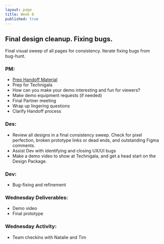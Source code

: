 ```yaml
---
layout: page
title: Week 8
published: true
---
```



## Final design cleanup. Fixing bugs.

Final visual sweep of all pages for consistency. Iterate fixing bugs from bug-hunt.

### PM:
*   [Prep Handoff Material](project-handoff.md)
*   Prep for Technigala
  * How can you make your demo interesting and fun for viewers?
  * Make demo equipment requests (if needed)
*   Final Partner meeting
  * Wrap up lingering questions
  * Clarify Handoff process


### Des:
*   Review all designs in a final consistency sweep. Check for pixel perfection, broken prototype links or dead ends, and outstanding Figma comments.
*   Assist Dev with identifying and closing UX/UI bugs
*   Make a demo video to show at Technigala, and get a head start on the Design Package.


### Dev:
*   Bug-fixing and refinement


### Wednesday Deliverables:
  * Demo video
  * Final prototype


### Wednesday Activity:
* Team checkins with Natalie and Tim <!-- putting out fires, check presentations -->
